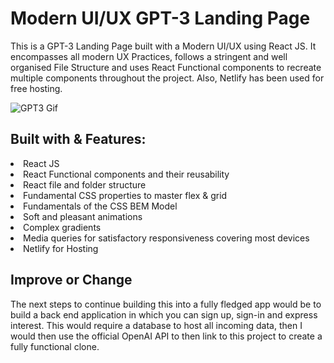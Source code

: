 # Modern UI/UX GPT-3 Landing Page
This is a GPT-3 Landing Page built with a Modern UI/UX using React JS. It encompasses all modern UX Practices, follows a stringent and well organised File Structure and uses React Functional components to recreate multiple components throughout the project. Also, Netlify has been used for free hosting.

![GPT3 Gif](https://github.com/CBelloxxi/GPT3-Clone/blob/master/src/assets/gpt3.gif)

<h2>Built with & Features:</h2>
<li>React JS</li>
<li>React Functional components and their reusability</li>
<li>React file and folder structure</li>
<li>Fundamental CSS properties to master flex & grid</li>
<li>Fundamentals of the CSS BEM Model</li>
<li>Soft and pleasant animations</li>
<li>Complex gradients</li>
<li>Media queries for satisfactory responsiveness covering most devices</li>
<li>Netlify for Hosting</li>

<h2> Improve or Change </h2>
The next steps to continue building this into a fully fledged app would be to build a back end application in which you can sign up, sign-in and express interest. This would require a database to host all incoming data, then I would then use the official OpenAI API to then link to this project to create a fully functional clone.
